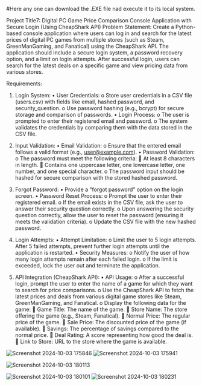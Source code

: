 
#Here any one can download the .EXE file nad execute it to its local system.

Project Title7:  Digital PC Game Price Comparison Console Application with Secure Login (Using CheapShark API)
Problem Statement: Create a Python-based console application where users can log in and search for the latest prices of digital PC games from multiple stores (such as Steam, GreenManGaming, and Fanatical) using the CheapShark API. The application should include a secure login system, a password recovery option, and a limit on login attempts. After successful login, users can search for the latest deals on a specific game and view pricing data from various stores.

Requirements:
1. Login System:
•	User Credentials:
o	Store user credentials in a CSV file (users.csv) with fields like email, hashed password, and security_question.
o	Use password hashing (e.g., bcrypt) for secure storage and comparison of passwords.
•	Login Process:
o	The user is prompted to enter their registered email and password.
o	The system validates the credentials by comparing them with the data stored in the CSV file.

2. Input Validation:
•	Email Validation:
o	Ensure that the entered email follows a valid format (e.g., user@example.com).
•	Password Validation:
o	The password must meet the following criteria:
	At least 8 characters in length.
	Contains one uppercase letter, one lowercase letter, one number, and one special character.
o	The password input should be hashed for secure comparison with the stored hashed password.

3. Forgot Password:
•	Provide a "forgot password" option on the login screen.
•	Password Reset Process:
o	Prompt the user to enter their registered email.
o	If the email exists in the CSV file, ask the user to answer their security question correctly.
o	Upon answering the security question correctly, allow the user to reset the password (ensuring it meets the validation criteria).
o	Update the CSV file with the new hashed password.

4. Login Attempts:
•	Attempt Limitation:
o	Limit the user to 5 login attempts. After 5 failed attempts, prevent further login attempts until the application is restarted.
•	Security Measures:
o	Notify the user of how many login attempts remain after each failed login.
o	If the limit is exceeded, lock the user out and terminate the application.

5. API Integration (CheapShark API):
•	API Usage:
o	After a successful login, prompt the user to enter the name of a game for which they want to search for price comparisons.
o	Use the CheapShark API to fetch the latest prices and deals from various digital game stores like Steam, GreenManGaming, and Fanatical.
o	Display the following data for the game:
	Game Title: The name of the game.
	Store Name: The store offering the game (e.g., Steam, Fanatical).
	Normal Price: The regular price of the game.
	Sale Price: The discounted price of the game (if available).
	Savings: The percentage of savings compared to the normal price.
	Deal Rating: A score representing how good the deal is.
	Link to Store: URL to the store where the game is available.

![Screenshot 2024-10-03 175846](https://github.com/user-attachments/assets/018c351a-7534-4607-974c-576624822db5)
![Screenshot 2024-10-03 175941](https://github.com/user-attachments/assets/6c667ef5-3a28-40bd-9631-bd1bb416382a)

![Screenshot 2024-10-03 180113](https://github.com/user-attachments/assets/3fb54b59-e34b-4560-b0a5-d59b024447f1)

![Screenshot 2024-10-03 180101](https://github.com/user-attachments/assets/211c7845-37bf-4546-9c2b-8619743ccb0c)
![Screenshot 2024-10-03 180231](https://github.com/user-attachments/assets/70512f8a-65bd-4a08-8a9b-158ebecb849b)
